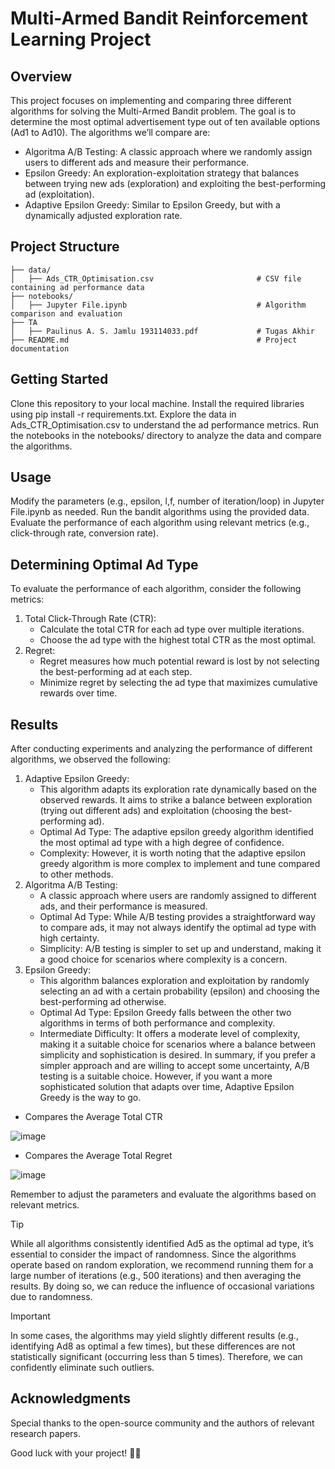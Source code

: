 # Multi-Armed Bandit Reinforcement Learning Project
## Overview
This project focuses on implementing and comparing three different algorithms for solving the Multi-Armed Bandit problem. The goal is to determine the most optimal advertisement type out of ten available options (Ad1 to Ad10). The algorithms we’ll compare are:

- Algoritma A/B Testing: A classic approach where we randomly assign users to different ads and measure their performance.
- Epsilon Greedy: An exploration-exploitation strategy that balances between trying new ads (exploration) and exploiting the best-performing ad (exploitation).
- Adaptive Epsilon Greedy: Similar to Epsilon Greedy, but with a dynamically adjusted exploration rate.

## Project Structure
```
├── data/
│   ├── Ads_CTR_Optimisation.csv                       # CSV file containing ad performance data
├── notebooks/
│   ├── Jupyter File.ipynb                             # Algorithm comparison and evaluation
├── TA
│   ├── Paulinus A. S. Jamlu 193114033.pdf             # Tugas Akhir
├── README.md                                          # Project documentation
```
## Getting Started
Clone this repository to your local machine.
Install the required libraries using pip install -r requirements.txt.
Explore the data in Ads_CTR_Optimisation.csv to understand the ad performance metrics.
Run the notebooks in the notebooks/ directory to analyze the data and compare the algorithms.
## Usage
Modify the parameters (e.g., epsilon, l,f, number of iteration/loop) in Jupyter File.ipynb as needed.
Run the bandit algorithms using the provided data.
Evaluate the performance of each algorithm using relevant metrics (e.g., click-through rate, conversion rate).
## Determining Optimal Ad Type
To evaluate the performance of each algorithm, consider the following metrics:

1. Total Click-Through Rate (CTR):
    - Calculate the total CTR for each ad type over multiple iterations.
    - Choose the ad type with the highest total CTR as the most optimal.
2. Regret:
   - Regret measures how much potential reward is lost by not selecting the best-performing ad at each step.
   - Minimize regret by selecting the ad type that maximizes cumulative rewards over time.
## Results
After conducting experiments and analyzing the performance of different algorithms, we observed the following:

1. Adaptive Epsilon Greedy:
   * This algorithm adapts its exploration rate dynamically based on the observed rewards. It aims to strike a balance between exploration (trying out different ads) and exploitation (choosing the best-performing ad).
   * Optimal Ad Type: The adaptive epsilon greedy algorithm identified the most optimal ad type with a high degree of confidence.
   * Complexity: However, it is worth noting that the adaptive epsilon greedy algorithm is more complex to implement and tune compared to other methods.
2. Algoritma A/B Testing:
   * A classic approach where users are randomly assigned to different ads, and their performance is measured.
   * Optimal Ad Type: While A/B testing provides a straightforward way to compare ads, it may not always identify the optimal ad type with high certainty.
   * Simplicity: A/B testing is simpler to set up and understand, making it a good choice for scenarios where complexity is a concern.
3. Epsilon Greedy:
   * This algorithm balances exploration and exploitation by randomly selecting an ad with a certain probability (epsilon) and choosing the best-performing ad otherwise.
   * Optimal Ad Type: Epsilon Greedy falls between the other two algorithms in terms of both performance and complexity.
   *  Intermediate Difficulty: It offers a moderate level of complexity, making it a suitable choice for scenarios where a balance between simplicity and sophistication is desired.
In summary, if you prefer a simpler approach and are willing to accept some uncertainty, A/B testing is a suitable choice. However, if you want a more sophisticated solution that adapts over time, Adaptive Epsilon Greedy is the way to go.

* Compares the Average Total CTR
  
![image](https://github.com/Alanjamlu34/Multi-Armed-Bandit-TA/assets/142156489/bea42ffa-6e8a-46bb-859c-e0e343553f05)

* Compares the Average Total Regret
  
![image](https://github.com/Alanjamlu34/Multi-Armed-Bandit-TA/assets/142156489/ce9a45bf-8dc0-43b3-988f-b1504ed10a1f)

Remember to adjust the parameters and evaluate the algorithms based on relevant metrics.
> [!TIP] 
> While all algorithms consistently identified Ad5 as the optimal ad type, it’s essential to consider the impact of randomness. Since the algorithms operate based on random exploration, we recommend running them for a large number of iterations (e.g., 500 iterations) and then averaging the results. By doing so, we can reduce the influence of occasional variations due to randomness.

> [!IMPORTANT]
> In some cases, the algorithms may yield slightly different results (e.g., identifying Ad8 as optimal a few times), but these differences are not statistically significant (occurring less than 5 times). Therefore, we can confidently eliminate such outliers.

## Acknowledgments
Special thanks to the open-source community and the authors of relevant research papers.

Good luck with your project! 🚀🤖
